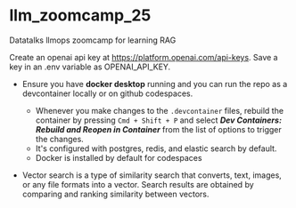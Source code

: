 # llm_zoomcamp_25
Datatalks llmops zoomcamp for learning RAG

Create an openai api key at https://platform.openai.com/api-keys. Save a key in an .env variable as OPENAI_API_KEY.

- Ensure you have **docker desktop** running and you can run the repo as a devcontainer locally or on github codespaces.
    - Whenever you make changes to the `.devcontainer` files, rebuild the container by pressing `Cmd + Shift + P` and select ***Dev Containers: Rebuild and Reopen in Container*** from the list of options to trigger the changes. 
    - It's configured with postgres, redis, and elastic search by default.
    - Docker is installed by default for codespaces

- Vector search is a type of similarity search that converts, text, images, or any file formats into a vector. Search results are obtained by comparing and ranking similarity between vectors.